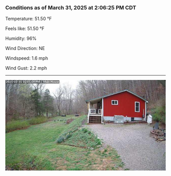 ### Conditions as of March 31, 2025 at 2:06:25 PM CDT 

Temperature: 51.50 &deg;F

Feels like: 51.50 &deg;F

Humidity: 96%

Wind Direction: NE

Windspeed: 1.6 mph

Wind Gust: 2.2 mph

---

<img src="./images/latest.jpeg"/>

